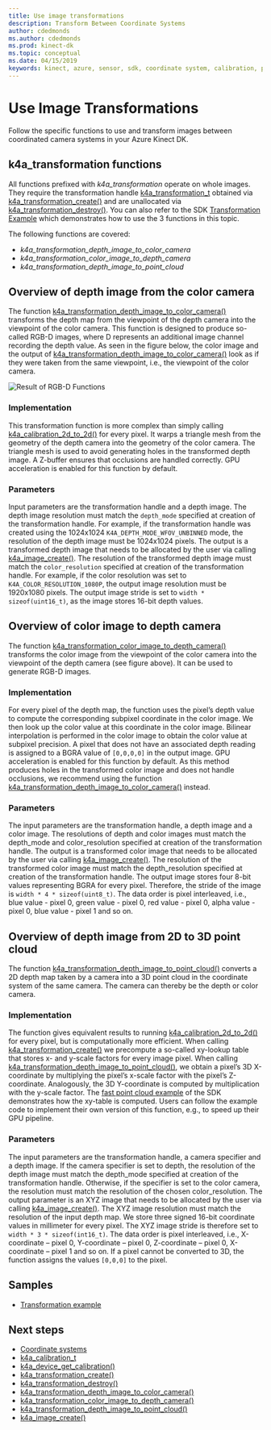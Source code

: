 ```yaml
---
title: Use image transformations
description: Transform Between Coordinate Systems
author: cdedmonds
ms.author: cdedmonds
ms.prod: kinect-dk
ms.topic: conceptual
ms.date: 04/15/2019 
keywords: kinect, azure, sensor, sdk, coordinate system, calibration, project, unproject, transformation, rgb-d, point cloud
---
```


# Use Image Transformations

Follow the specific functions to use and transform images between coordinated camera systems in your Azure Kinect DK.

## k4a_transformation functions

 All functions prefixed with *k4a_transformation* operate on whole images. They require the transformation handle [k4a_transformation_t](https://aka.ms/AzureKinectAPIDocs/api/k4a-transformation-t.md) obtained via [k4a_transformation_create()](https://aka.ms/AzureKinectAPIDocs/api/k4a-transformation-create.md) and are unallocated via [k4a_transformation_destroy()](https://aka.ms/AzureKinectAPIDocs/api/k4a-transformation-destroy.md). You can also refer to the SDK [Transformation Example](https://github.com/Microsoft/Azure-Kinect-Sensor-SDK/tree/develop/examples/transformation) which demonstrates how to use the 3 functions in this topic.

The following functions are covered:

* *k4a_transformation_depth_image_to_color_camera*
* *k4a_transformation_color_image_to_depth_camera*
* *k4a_transformation_depth_image_to_point_cloud*

## Overview of depth image from the color camera

 The function [k4a_transformation_depth_image_to_color_camera()](https://aka.ms/AzureKinectAPIDocs/api/k4a-transformation-depth-image-to-color-camera.md) transforms the depth map from the viewpoint of the depth camera into the viewpoint of the color camera. This function is designed to produce so-called RGB-D images, where D represents an additional image channel recording the depth value. As seen in the figure below, the color image and the output of [k4a_transformation_depth_image_to_color_camera()](https://aka.ms/AzureKinectAPIDocs/api/k4a-transformation-depth-image-to-color-camera.md) look as if they were taken from the same viewpoint, i.e., the viewpoint of the color camera.

 ![Result of RGB-D Functions](https://aka.ms/AzureKinectAPIDocs/images/sdk_rgbd.png)

### Implementation

 This transformation function is more complex than simply calling [k4a_calibration_2d_to_2d()](https://aka.ms/AzureKinectAPIDocs/api/k4a-calibration-2d-to-2d.md) for every pixel. It warps a triangle mesh from the geometry of the depth camera into the geometry of the color camera. The triangle mesh is used to avoid generating holes in the transformed depth image. A Z-buffer ensures that occlusions are handled correctly. GPU acceleration is enabled for this function by default.

### Parameters

 Input parameters are the transformation handle and a depth image. The depth image resolution must match the ```depth_mode``` specified at creation of the transformation handle. For example, if the transformation handle was created using the 1024x1024 ```K4A_DEPTH_MODE_WFOV_UNBINNED``` mode, the resolution of the depth image must be 1024x1024 pixels. The output is a transformed depth image that needs to be allocated by the user via calling [k4a_image_create()](https://aka.ms/AzureKinectAPIDocs/api/k4a-image-create.md). The resolution of the transformed depth image must match the ```color_resolution``` specified at creation of the transformation handle. For example, if the color resolution was set to ```K4A_COLOR_RESOLUTION_1080P```, the output image resolution must be 1920x1080 pixels. The output image stride is set to ```width * sizeof(uint16_t)```, as the image stores 16-bit depth values.

## Overview of color image to depth camera

 The function [k4a_transformation_color_image_to_depth_camera()](https://aka.ms/AzureKinectAPIDocs/api/k4a-transformation-color-image-to-depth-camera.md) transforms the color image from the viewpoint of the color camera into the viewpoint of the depth camera (see figure above). It can be used to generate RGB-D images.

### Implementation

 For every pixel of the depth map, the function uses the pixel’s depth value to compute the corresponding subpixel coordinate in the color image. We then look up the color value at this coordinate in the color image. Bilinear interpolation is performed in the color image to obtain the color value at subpixel precision. A pixel that does not have an associated depth reading is assigned to a BGRA value of ```[0,0,0,0]``` in the output image. GPU acceleration is enabled for this function by default. As this method produces holes in the transformed color image and does not handle occlusions, we recommend using the function [k4a_transformation_depth_image_to_color_camera()](https://aka.ms/AzureKinectAPIDocs/api/k4a-transformation-depth-image-to-color-camera.md) instead.

### Parameters

The input parameters are the transformation handle, a depth image and a color image. The resolutions of depth and color images must match the depth_mode and color_resolution specified at creation of the transformation handle. The output is a transformed color image that needs to be allocated by the user via calling [k4a_image_create()](https://aka.ms/AzureKinectAPIDocs/api/k4a-image-create.md). The resolution of the transformed color image must match the depth_resolution specified at creation of the transformation handle. The output image stores four 8-bit values representing BGRA for every pixel. Therefore, the stride of the image is ```width * 4 * sizeof(uint8_t)```. The data order is pixel interleaved, i.e., blue value - pixel 0, green value - pixel 0, red value - pixel 0, alpha value - pixel 0, blue value - pixel 1 and so on.

## Overview of depth image from 2D to 3D point cloud

The function [k4a_transformation_depth_image_to_point_cloud()](https://aka.ms/AzureKinectAPIDocs/api/k4a-transformation-depth-image-to-point-cloud.md) converts a 2D depth map taken by a camera into a 3D point cloud in the coordinate system of the same camera. The camera can thereby be the depth or color camera.

### Implementation

 The function gives equivalent results to running [k4a_calibration_2d_to_2d()](https://aka.ms/AzureKinectAPIDocs/api/k4a-calibration-2d-to-2d.md) for every pixel, but is computationally more efficient. When calling [k4a_transformation_create()](https://aka.ms/AzureKinectAPIDocs/api/k4a-transformation-create.md) we precompute a so-called xy-lookup table that stores x- and y-scale factors for every image pixel. When calling [k4a_transformation_depth_image_to_point_cloud()](https://aka.ms/AzureKinectAPIDocs/api/k4a-transformation-depth-image-to-point-cloud.md), we obtain a pixel’s 3D X-coordinate by multiplying the pixel’s x-scale factor with the pixel’s Z-coordinate. Analogously, the 3D Y-coordinate is computed by multiplication with the y-scale factor. The [fast point cloud example](https://github.com/Microsoft/Azure-Kinect-Sensor-SDK/tree/develop/examples/fastpointcloud) of the SDK demonstrates how the xy-table is computed. Users can follow the example code to implement their own version of this function, e.g., to speed up their GPU pipeline.

### Parameters

 The input parameters are the transformation handle, a camera specifier and a depth image. If the camera specifier is set to depth, the resolution of the depth image must match the depth_mode specified at creation of the transformation handle. Otherwise, if the specifier is set to the color camera, the resolution must match the resolution of the chosen color_resolution. The output parameter is an XYZ image that needs to be allocated by the user via calling [k4a_image_create()](https://aka.ms/AzureKinectAPIDocs/api/k4a-image-create.md). The XYZ image resolution must match the resolution of the input depth map. We store three signed 16-bit coordinate values in millimeter for every pixel. The XYZ image stride is therefore set to ```width * 3 * sizeof(int16_t)```. The data order is pixel interleaved, i.e., X-coordinate – pixel 0, Y-coordinate – pixel 0, Z-coordinate – pixel 0, X-coordinate – pixel 1 and so on. If a pixel cannot be converted to 3D, the function assigns the values ```[0,0,0]``` to the pixel.

## Samples

* [Transformation example](https://github.com/Microsoft/Azure-Kinect-Sensor-SDK/tree/develop/examples/transformation)

## Next steps

* [Coordinate systems](https://aka.ms/AzureKinectAPIDocs/coordinate-systems.md)
* [k4a_calibration_t](https://aka.ms/AzureKinectAPIDocs/api/k4a-calibration-t.md)
* [k4a_device_get_calibration()](https://aka.ms/AzureKinectAPIDocs/api/k4a-device-get-calibration.md)
* [k4a_transformation_create()](https://aka.ms/AzureKinectAPIDocs/api/k4a-transformation-create.md)
* [k4a_transformation_destroy()](https://aka.ms/AzureKinectAPIDocs/api/k4a-transformation-destroy.md)
* [k4a_transformation_depth_image_to_color_camera()](https://aka.ms/AzureKinectAPIDocs/api/k4a-transformation-depth-image-to-color-camera.md)
* [k4a_transformation_color_image_to_depth_camera()](https://aka.ms/AzureKinectAPIDocs/api/k4a-transformation-color-image-to-depth-camera.md)
* [k4a_transformation_depth_image_to_point_cloud()](https://aka.ms/AzureKinectAPIDocs/api/k4a-transformation-depth-image-to-point-cloud.md)
* [k4a_image_create()](https://aka.ms/AzureKinectAPIDocs/api/k4a-image-create.md)
